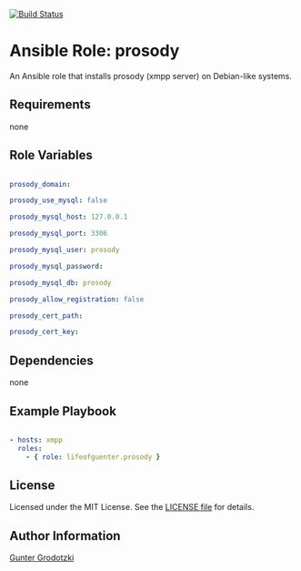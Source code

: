 [![Build Status](https://travis-ci.org/lifeofguenter/ansible-role-prosody.svg?branch=master)](https://travis-ci.org/lifeofguenter/ansible-role-prosody)

# Ansible Role: prosody

An Ansible role that installs prosody (xmpp server) on Debian-like systems.

## Requirements

none

## Role Variables

```yaml

prosody_domain:

prosody_use_mysql: false

prosody_mysql_host: 127.0.0.1

prosody_mysql_port: 3306

prosody_mysql_user: prosody

prosody_mysql_password:

prosody_mysql_db: prosody

prosody_allow_registration: false

prosody_cert_path:

prosody_cert_key:

```

## Dependencies

none

## Example Playbook

```yaml

- hosts: xmpp
  roles:
    - { role: lifeofguenter.prosody }
```

## License

Licensed under the MIT License. See the [LICENSE file](LICENSE) for details.

## Author Information

[Gunter Grodotzki](https://lifeofguenter.de)
